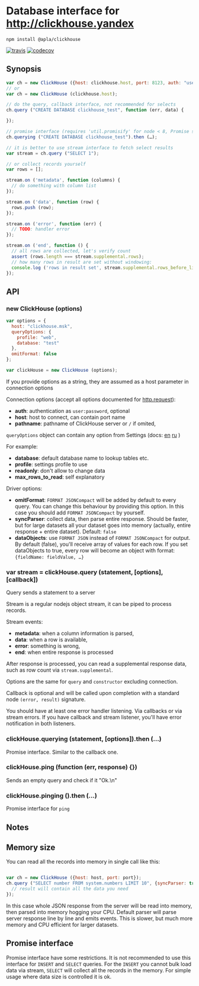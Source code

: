 Database interface for http://clickhouse.yandex
===

```
npm install @apla/clickhouse
```

[![travis](https://travis-ci.org/apla/node-clickhouse.svg)](https://travis-ci.org/apla/node-clickhouse)
[![codecov](https://codecov.io/gh/apla/node-clickhouse/branch/master/graph/badge.svg)](https://codecov.io/gh/apla/node-clickhouse)

Synopsis
---

```javascript
var ch = new ClickHouse ({host: clickhouse.host, port: 8123, auth: "user:password"});
// or
var ch = new ClickHouse (clickhouse.host);

// do the query, callback interface, not recommended for selects
ch.query ("CREATE DATABASE clickhouse_test", function (err, data) {

});

// promise interface (requires 'util.promisify' for node < 8, Promise shim for node < 4)
ch.querying ("CREATE DATABASE clickhouse_test").then (…);

// it is better to use stream interface to fetch select results
var stream = ch.query ("SELECT 1");

// or collect records yourself
var rows = [];

stream.on ('metadata', function (columns) {
  // do something with column list
});

stream.on ('data', function (row) {
  rows.push (row);
});

stream.on ('error', function (err) {
  // TODO: handler error
});

stream.on ('end', function () {
  // all rows are collected, let's verify count
  assert (rows.length === stream.supplemental.rows);
  // how many rows in result are set without windowing:
  console.log ('rows in result set', stream.supplemental.rows_before_limit_at_least);
});

```

API
---

### new ClickHouse (options)

```javascript
var options = {
  host: "clickhouse.msk",
  queryOptions: {
    profile: "web",
    database: "test"
  },
  omitFormat: false
};

var clickHouse = new ClickHouse (options);
```

If you provide options as a string, they are assumed as a host parameter in connection options

Connection options (accept all options documented
for [http.request](https://nodejs.org/api/http.html#http_http_request_options_callback)):

 * **auth**:     authentication as `user:password`, optional
 * **host**:     host to connect, can contain port name
 * **pathname**: pathname of ClickHouse server or `/` if omited,

`queryOptions` object can contain any option from Settings (docs:
[en](https://clickhouse.yandex/docs/en/operations/settings/index.html)
[ru](https://clickhouse.yandex/docs/ru/operations/settings/index.html)
)

For example:

 * **database**: default database name to lookup tables etc.
 * **profile**: settings profile to use
 * **readonly**: don't allow to change data
 * **max_rows_to_read**: self explanatory

Driver options:

 * **omitFormat**: `FORMAT JSONCompact` will be added by default to every query.
 You can change this behaviour by providing this option. In this case you should
 add `FORMAT JSONCompact` by yourself.
 * **syncParser**: collect data, then parse entire response. Should be faster, but for
 large datasets all your dataset goes into memory (actually, entire response + entire dataset).
 Default: `false`
 * **dataObjects**: use `FORMAT JSON` instead of `FORMAT JSONCompact` for output.
 By default (false), you'll receive array of values for each row. If you set dataObjects
 to true, every row will become an object with format: `{fieldName: fieldValue, …}`


### var stream = clickHouse.query (statement, [options], [callback])

Query sends a statement to a server

Stream is a regular nodejs object stream, it can be piped to process records.

Stream events:

 * **metadata**: when a column information is parsed,
 * **data**: when a row is available,
 * **error**: something is wrong,
 * **end**: when entire response is processed

After response is processed, you can read a supplemental response data, such as
row count via `stream.supplemental`.

Options are the same for `query` and `constructor` excluding connection.

Callback is optional and will be called upon completion with
a standard node `(error, result)` signature.

You should have at least one error handler listening. Via callbacks or via stream errors.
If you have callback and stream listener, you'll have error notification in both listeners.

### clickHouse.querying (statement, [options]).then (…)

Promise interface. Similar to the callback one.

### clickHouse.ping (function (err, response) {})

Sends an empty query and check if it "Ok.\n"

### clickHouse.pinging ().then (…)

Promise interface for `ping`

Notes
-----

## Memory size

You can read all the records into memory in single call like this:

```javascript

var ch = new ClickHouse ({host: host, port: port});
ch.query ("SELECT number FROM system.numbers LIMIT 10", {syncParser: true}, function (err, result) {
  // result will contain all the data you need
});

```

In this case whole JSON response from the server will be read into memory,
then parsed into memory hogging your CPU. Default parser will parse server response
line by line and emits events. This is slower, but much more memory and CPU efficient
for larger datasets.

## Promise interface

Promise interface have some restrictions. It is not recommended to use this interface
for `INSERT` and `SELECT` queries. For the `INSERT` you cannot bulk load data via stream,
`SELECT` will collect all the records in the memory. For simple usage where data size
is controlled it is ok.

